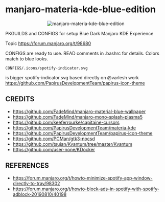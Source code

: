 # manjaro-materia-kde-blue-edition

<p align="center">
  <img src="https://forum.manjaro.org/uploads/default/original/3X/c/3/c31b0c7595486042abadb697eb8d79bd61919b70.jpeg" title="manjaro-materia-kde-blue-edition"/>
</p>


PKGUILDS and CONFIGS for setup Blue Dark Manjaro KDE Experience

Topic https://forum.manjaro.org/t/98680

CONFIGS are ready to use. READ comments in .bashrc for details. Colors match to blue looks. 
```
CONFIGS/.icons/spotify-indicator.svg
```
is bigger spotify-indicator.svg based directly on @varlesh work https://github.com/PapirusDevelopmentTeam/papirus-icon-theme

## CREDITS
- https://github.com/FadeMind/manjaro-material-blue-wallpaper
- https://github.com/FadeMind/manjaro-mono-splash-plasma5
- https://github.com/keeferrourke/capitaine-cursors
- https://github.com/PapirusDevelopmentTeam/materia-kde
- https://github.com/PapirusDevelopmentTeam/papirus-icon-theme
- https://github.com/PCMan/gtk3-nocsd
- https://github.com/tsujan/Kvantum/tree/master/Kvantum
- https://github.com/user-none/KDocker

## REFERENCES
- https://forum.manjaro.org/t/howto-minimize-spotify-app-window-directly-to-tray/98302
- https://forum.manjaro.org/t/howto-block-ads-in-spotify-with-spotify-adblock-20190810/40198
